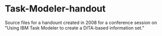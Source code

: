 # Task-Modeler-handout
Source files for a handount created in 2008 for a conference session on "Using IBM Task Modeler to create a DITA-based information set."

